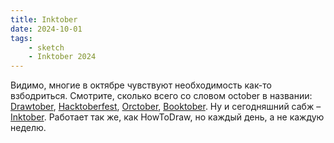 ```yaml
---
title: Inktober
date: 2024-10-01
tags:
    - sketch
    - Inktober 2024
---
```


Видимо, многие в октябре чувствуют необходимость как-то взбодриться. Смотрите, сколько всего со словом october в названии: [Drawtober](https://www.drawtober.com/), [Hacktoberfest](https://hacktoberfest.com/), [Orctober](https://www.instagram.com/orctober/), [Booktober](https://www.instagram.com/booktober/). Ну и сегодняшний сабж – [Inktober](https://inktober.com/). Работает так же, как HowToDraw, но каждый день, а не каждую неделю.

